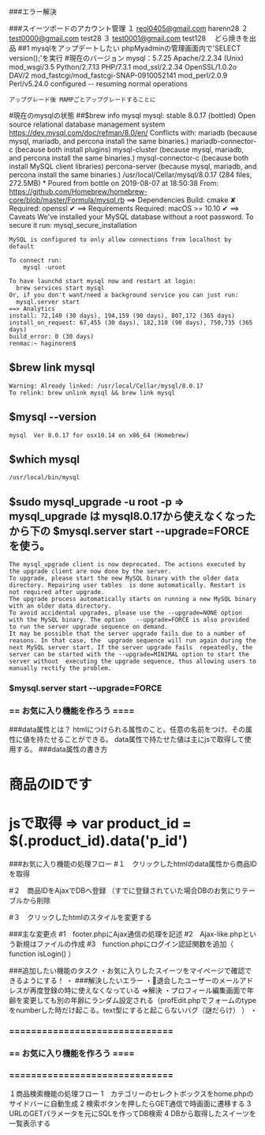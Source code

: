###エラー解決

###スイーツボードのアカウント管理
    １ reol0405@gmail.com  harenn28
    ２ test0000@gmail.com test28
    ３ test0001@gmail.com test128 　どら焼きを出品
##1 mysqlをアップデートしたい
    phpMyadminの管理画面内で'SELECT version();'を実行
    #現在のバージョン
    mysql：5.7.25
    Apache/2.2.34
    (Unix) mod_wsgi/3.5
    Python/2.7.13
    PHP/7.3.1 
    mod_ssl/2.2.34 
    OpenSSL/1.0.2o DAV/2 mod_fastcgi/mod_fastcgi-SNAP-0910052141 
    mod_perl/2.0.9 
    Perl/v5.24.0 configured -- resuming normal operations

    アップグレード後 MAMPごとアップグレードすることに

#現在のmysqlの状態 
##$brew info mysql
    mysql: stable 8.0.17 (bottled)
    Open source relational database management system
    https://dev.mysql.com/doc/refman/8.0/en/
    Conflicts with:
        mariadb (because mysql, mariadb, and percona install the same binaries.)
        mariadb-connector-c (because both install plugins)
        mysql-cluster (because mysql, mariadb, and percona install the same binaries.)
        mysql-connector-c (because both install MySQL client libraries)
        percona-server (because mysql, mariadb, and percona install the same binaries.)
    /usr/local/Cellar/mysql/8.0.17 (284 files, 272.5MB) *
        Poured from bottle on 2019-08-07 at 18:50:38
    From: https://github.com/Homebrew/homebrew-core/blob/master/Formula/mysql.rb
    ==> Dependencies
    Build: cmake ✘
    Required: openssl ✔
    ==> Requirements
    Required: macOS >= 10.10 ✔
    ==> Caveats
    We've installed your MySQL database without a root password. To secure it run:
        mysql_secure_installation

    MySQL is configured to only allow connections from localhost by default

    To connect run:
        mysql -uroot

    To have launchd start mysql now and restart at login:
      brew services start mysql
    Or, if you don't want/need a background service you can just run:
      mysql.server start
    ==> Analytics
    install: 72,140 (30 days), 194,159 (90 days), 807,172 (365 days)
    install_on_request: 67,455 (30 days), 182,310 (90 days), 750,735 (365 days)
    build_error: 0 (30 days)
    renmac:~ haginoren$ 
## $brew link mysql
    Warning: Already linked: /usr/local/Cellar/mysql/8.0.17
    To relink: brew unlink mysql && brew link mysql
## $mysql --version
    mysql  Ver 8.0.17 for osx10.14 on x86_64 (Homebrew)
## $which mysql
    /usr/local/bin/mysql

## $sudo mysql_upgrade -u root -p => mysql_upgrade は mysql8.0.17から使えなくなったから下の $mysql.server start --upgrade=FORCEを使う。
    The mysql_upgrade client is now deprecated. The actions executed by the upgrade client are now done by the server.
    To upgrade, please start the new MySQL binary with the older data directory. Repairing user tables  is done automatically. Restart is not required after upgrade.
    The upgrade process automatically starts on running a new MySQL binary with an older data directory.
    To avoid accidental upgrades, please use the --upgrade=NONE option with the MySQL binary. The option   --upgrade=FORCE is also provided to run the server upgrade sequence on demand.
    It may be possible that the server upgrade fails due to a number of reasons. In that case, the  upgrade sequence will run again during the next MySQL server start. If the server upgrade fails  repeatedly, the server can be started with the --upgrade=MINIMAL option to start the server without  executing the upgrade sequence, thus allowing users to manually rectify the problem.
### $mysql.server start --upgrade=FORCE
    




### == お気に入り機能を作ろう ==== ###

###data属性とは？
htmlにつけられる属性のこと。任意の名前をつけ、その属性に値を持たせることができる。
data属性で持たせた値は主にjsで取得して使用する。
###data属性の書き方
# <div class="product_id" data-.p_id="abc111">商品のIDです</div>
# jsで取得 => var product_id = $(.product_id).data('p_id') 

###お気に入り機能の処理フロー
#１　クリックしたhtmlのdata属性から商品IDを取得

#２　商品IDをAjaxでDBへ登録 （すでに登録されていた場合DBのお気にりテーブルから削除

#３　クリックしたhtmlのスタイルを変更する

###主な変更点
#1　footer.phpにAjax通信の処理を記述
#2　Ajax-like.phpという新規はファイルの作成
#3　function.phpにログイン認証関数を追加（ function isLogin() ）


###追加したい機能のタスク
    ・お気に入りしたスイーツをマイページで確認できるようにする！
    ・
###解決したいエラー
    ・退会したユーザーのメールアドレスが再度登録の時に使えなくなっている =>解決
    ・プロフィール編集画面で年齢を変更しても別の年齢にランダム設定される（profEdit.phpでフォームのtypeをnumberした時だけ起こる。text型にすると起こらないバグ（謎だらけ） ）
    ・



### ============================== ###
### == お気に入り機能を作ろう ==== ###
### ============================== ###
１商品検索機能の処理フロー
    1　カテゴリーのセレクトボックスをhome.phpのサイドバーに自動生成
    2   検索ボタンを押したらGET通信で時画面に遷移する
    3   URLのGETパラメータを元にSQLを作ってDB検索
    4   DBから取得したスイーツを一覧表示する